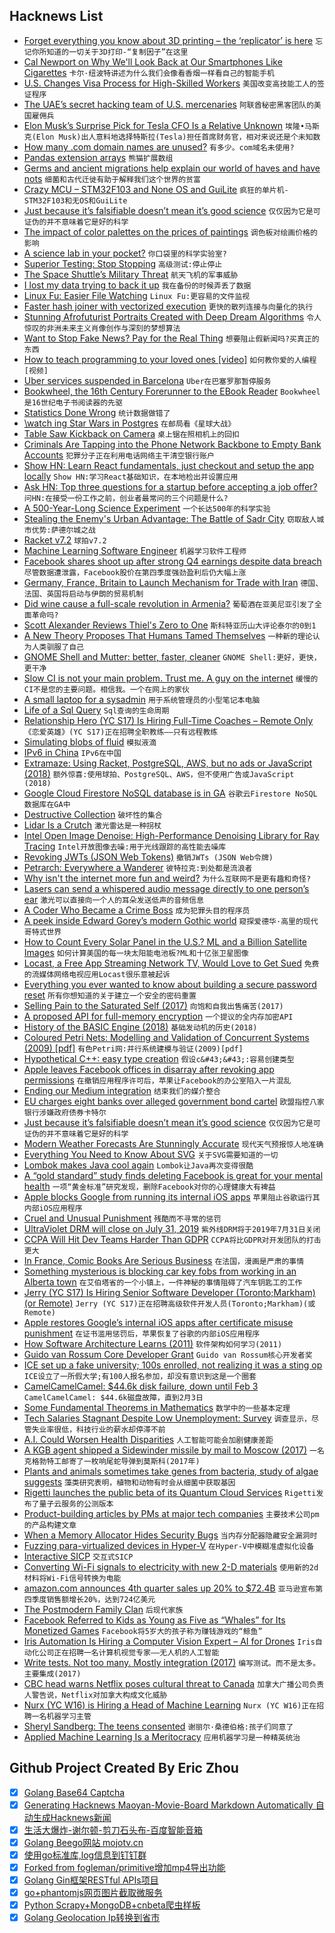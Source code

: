 ## Hacknews List


- [Forget everything you know about 3D printing – the ‘replicator’ is here](https://www.nature.com/articles/d41586-018-07798-9)  `忘记你所知道的一切关于3D打印-“复制因子”在这里`
- [Cal Newport on Why We&#39;ll Look Back at Our Smartphones Like Cigarettes](https://www.gq.com/story/cal-newport-digital-minimalism)  `卡尔·纽波特讲述为什么我们会像看香烟一样看自己的智能手机`
- [U.S. Changes Visa Process for High-Skilled Workers](https://www.wsj.com/articles/u-s-changes-visa-process-for-high-skilled-workers-11548879868)  `美国改变高技能工人的签证程序`
- [The UAE’s secret hacking team of U.S. mercenaries](https://uk.reuters.com/article/uk-usa-spying-raven-specialreport-idUKKCN1PO1A6)  `阿联酋秘密黑客团队的美国雇佣兵`
- [Elon Musk’s Surprise Pick for Tesla CFO Is a Relative Unknown](https://www.wsj.com/articles/elon-musks-surprise-pick-for-tesla-cfo-is-a-relative-unknown-11548935508)  `埃隆•马斯克(Elon Musk)出人意料地选择特斯拉(Tesla)担任首席财务官，相对来说还是个未知数`
- [How many .com domain names are unused?](https://singaporedatacompany.com/blog/how-many-domain-names-are-unused)  `有多少。com域名未使用?`
- [Pandas extension arrays](https://pandas-dev.github.io/pandas-blog/pandas-extension-arrays.html)  `熊猫扩展数组`
- [Germs and ancient migrations help explain our world of haves and have nots](https://geneticliteracyproject.org/2019/01/29/how-germs-and-ancient-migration-help-explain-our-world-of-haves-and-have-nots/)  `细菌和古代迁徙有助于解释我们这个世界的贫富`
- [Crazy MCU – STM32F103 and None OS and GuiLite](https://github.com/idea4good/GuiLite)  `疯狂的单片机- STM32F103和无OS和GuiLite`
- [Just because it’s falsifiable doesn’t mean it’s good science](http://backreaction.blogspot.com/2019/01/just-because-its-falsifiable-doesnt.html)  `仅仅因为它是可证伪的并不意味着它是好的科学`
- [The impact of color palettes on the prices of paintings](https://link.springer.com/article/10.1007/s00181-017-1413-4)  `调色板对绘画价格的影响`
- [A science lab in your pocket?](https://hackaday.com/2019/01/31/a-science-lab-in-your-pocket/)  `你口袋里的科学实验室?`
- [Superior Testing: Stop Stopping](https://arturdryomov.online/posts/superior-testing-stop-stopping/)  `高级测试:停止停止`
- [The Space Shuttle’s Military Threat](https://youzicha.tumblr.com/post/181657051514/my-favorite-part-about-the-economically-dubious)  `航天飞机的军事威胁`
- [I lost my data trying to back it up](https://hamy.io/post/0010/how-i-lost-my-data-trying-to-back-it-up/)  `我在备份的时候弄丢了数据`
- [Linux Fu: Easier File Watching](https://hackaday.com/2019/01/31/linux-fu-easier-file-watching/)  `Linux Fu:更容易的文件监视`
- [Faster hash joiner with vectorized execution](https://www.cockroachlabs.com/blog/vectorized-hash-joiner/)  `更快的散列连接与向量化的执行`
- [Stunning Afrofuturist Portraits Created with Deep Dream Algorithms](https://nwn.blogs.com/nwn/2019/01/nettrice-gaskins-art-afrofuturist-kendrick-sade-nnedi-ai-deep-dream.html)  `令人惊叹的非洲未来主义肖像创作与深刻的梦想算法`
- [Want to Stop Fake News? Pay for the Real Thing](https://www.nytimes.com/2019/01/31/opinion/google-facebook-fake-news-journalism.html)  `想要阻止假新闻吗?买真正的东西`
- [How to teach programming to your loved ones [video]](https://media.ccc.de/v/35c3-9800-how_to_teach_programming_to_your_loved_ones)  `如何教你爱的人编程[视频]`
- [Uber services suspended in Barcelona](https://www.bbc.com/news/business-47071710)  `Uber在巴塞罗那暂停服务`
- [Bookwheel, the 16th Century Forerunner to the EBook Reader](https://www.amusingplanet.com/2019/01/bookwheel-16th-century-forerunner-to.html)  `Bookwheel是16世纪电子书阅读器的先驱`
- [Statistics Done Wrong](https://www.statisticsdonewrong.com)  `统计数据做错了`
- [\watch ing Star Wars in Postgres](https://www.citusdata.com/blog/2018/12/14/watching-star-wars-in-postgres/)  `在邮局看《星球大战》`
- [Table Saw Kickback on Camera](https://www.youtube.com/watch?time_continue=2&amp;v=u7sRrC2Jpp4)  `桌上锯在照相机上的回扣`
- [Criminals Are Tapping into the Phone Network Backbone to Empty Bank Accounts](https://motherboard.vice.com/en_us/article/mbzvxv/criminals-hackers-ss7-uk-banks-metro-bank)  `犯罪分子正在利用电话网络主干清空银行账户`
- [Show HN: Learn React fundamentals, just checkout and setup the app locally](https://github.com/tyroprogrammer/learn-react-app)  `Show HN:学习React基础知识，在本地检出并设置应用`
- [Ask HN: Top three questions for a startup before accepting a job offer?](item?id=19048108)  `问HN:在接受一份工作之前，创业者最常问的三个问题是什么?`
- [A 500-Year-Long Science Experiment](https://www.theatlantic.com/science/archive/2019/01/500-year-long-science-experiment/581155/)  `一个长达500年的科学实验`
- [Stealing the Enemy&#39;s Urban Advantage: The Battle of Sadr City](https://mwi.usma.edu/stealing-enemys-urban-advantage-battle-sadr-city/)  `窃取敌人城市优势:萨德尔城之战`
- [Racket v7.2](https://blog.racket-lang.org/2019/01/racket-v7-2.html)  `球拍v7.2`
- [Machine Learning Software Engineer](item?id=19049387)  `机器学习软件工程师`
- [Facebook shares shoot up after strong Q4 earnings despite data breach](https://techcrunch.com/2019/01/30/facebook-earnings-q4-2018/)  `尽管数据遭泄露，Facebook股价在第四季度强劲盈利后仍大幅上涨`
- [Germany, France, Britain to Launch Mechanism for Trade with Iran](https://www.reuters.com/article/us-iran-usa-sanctions-eu/germany-france-britain-to-launch-mechanism-for-trade-with-iran-idUSKCN1PP0K3)  `德国、法国、英国将启动与伊朗的贸易机制`
- [Did wine cause a full-scale revolution in Armenia?](http://www.bbc.com/travel/story/20190129-did-wine-cause-a-full-scale-revolution-in-armenia)  `葡萄酒在亚美尼亚引发了全面革命吗?`
- [Scott Alexander Reviews Thiel&#39;s Zero to One](https://slatestarcodex.com/2019/01/31/book-review-zero-to-one/)  `斯科特亚历山大评论泰尔的0到1`
- [A New Theory Proposes That Humans Tamed Themselves](https://www.theatlantic.com/magazine/archive/2019/03/how-humans-tamed-themselves/580447/)  `一种新的理论认为人类驯服了自己`
- [GNOME Shell and Mutter: better, faster, cleaner](https://feaneron.com/2019/01/31/gnome-shell-and-mutter-better-faster-cleaner/)  `GNOME Shell:更好，更快，更干净`
- [Slow CI is not your main problem. Trust me. A guy on the internet](https://www.codingnagger.com/2019/01/31/slow-ci/)  `缓慢的CI不是您的主要问题。相信我。一个在网上的家伙`
- [A small laptop for a sysadmin](https://habr.com/en/post/437912/)  `用于系统管理员的小型笔记本电脑`
- [Life of a Sql Query](https://numeracy.co/blog/life-of-a-sql-query)  `Sql查询的生命周期`
- [Relationship Hero (YC S17) Is Hiring Full-Time Coaches – Remote Only](https://relationshiphero.com/careers?role=coach)  `《恋爱英雄》(YC S17)正在招聘全职教练——只有远程教练`
- [Simulating blobs of fluid](https://peeke.nl/simulating-blobs-of-fluid)  `模拟液滴`
- [IPv6 in China](https://www.potaroo.net/ispcol/2018-12/chinav6.html)  `IPv6在中国`
- [Extramaze: Using Racket, PostgreSQL, AWS, but no ads or JavaScript (2018)](https://www.greghendershott.com/2018/05/extramaze-llc-using-racket-postgresql-aws-but-no-ads-or-js.html)  `额外惊喜:使用球拍、PostgreSQL、AWS，但不使用广告或JavaScript (2018)`
- [Google Cloud Firestore NoSQL database is in GA](https://cloud.google.com/blog/products/databases/announcing-cloud-firestore-general-availability-and-updates/)  `谷歌云Firestore NoSQL数据库在GA中`
- [Destructive Collection](https://unintendedconsequenc.es/destructive-collection/)  `破坏性的集合`
- [Lidar Is a Crutch](https://lidarmag.com/2019/01/27/elon-musk-is-right-lidar-is-a-crutch/)  `激光雷达是一种拐杖`
- [Intel Open Image Denoise: High-Performance Denoising Library for Ray Tracing](https://openimagedenoise.github.io/)  `Intel开放图像去噪:用于光线跟踪的高性能去噪库`
- [Revoking JWTs (JSON Web Tokens)](https://fusionauth.io/blog/2019/01/31/revoking-jwts)  `撤销JWTs (JSON Web令牌)`
- [Petrarch: Everywhere a Wanderer](https://www.lrb.co.uk/v41/n03/charles-nicholl/on-the-sixth-day)  `彼特拉克:到处都是流浪者`
- [Why isn&#39;t the internet more fun and weird?](https://jarredsumner.com/codeblog/)  `为什么互联网不是更有趣和奇怪?`
- [Lasers can send a whispered audio message directly to one person’s ear](https://www.osa.org/en-us/about_osa/newsroom/news_releases/2019/new_technology_uses_lasers_to_transmit_audible_mes/)  `激光可以直接向一个人的耳朵发送低声的音频信息`
- [A Coder Who Became a Crime Boss](https://www.wired.com/story/mastermind-excerpt/)  `成为犯罪头目的程序员`
- [A peek inside Edward Gorey’s modern Gothic world](https://www.washingtonpost.com/entertainment/books/a-peek-inside-edward-goreys-modern-gothic-world/2018/11/20/29028b50-e83f-11e8-bbdb-72fdbf9d4fed_story.html)  `窥探爱德华·高里的现代哥特式世界`
- [How to Count Every Solar Panel in the U.S.? ML and a Billion Satellite Images](https://www.engineering.com/DesignerEdge/DesignerEdgeArticles/ArticleID/18348/How-Do-You-Count-Every-Solar-Panel-in-the-US-Machine-Learning-and-a-Billion-Satellite-Images.aspx)  `如何计算美国的每一块太阳能电池板?ML和十亿张卫星图像`
- [Locast, a Free App Streaming Network TV, Would Love to Get Sued](https://www.nytimes.com/2019/01/31/business/locast-streaming-free-network-tv.html)  `免费的流媒体网络电视应用Locast很乐意被起诉`
- [Everything you ever wanted to know about building a secure password reset](https://www.troyhunt.com/everything-you-ever-wanted-to-know/)  `所有你想知道的关于建立一个安全的密码重置`
- [Selling Pain to the Saturated Self (2017)](https://academic.oup.com/jcr/article-abstract/doi/10.1093/jcr/ucw071/2970267/Selling-Pain-to-the-Saturated-Self?redirectedFrom=fulltext)  `向饱和自我出售痛苦(2017)`
- [A proposed API for full-memory encryption](https://lwn.net/Articles/776688/)  `一个提议的全内存加密API`
- [History of the BASIC Engine (2018)](https://basicengine.org/history.html)  `基础发动机的历史(2018)`
- [Coloured Petri Nets: Modelling and Validation of Concurrent Systems (2009) [pdf]](https://artamonoviv.ru/wp-content/uploads/2016/08/Coloured_Petri_Nets_modeling_and_validation_of_concurrent_systems__2009.pdf)  `有色Petri网:并行系统建模与验证(2009)[pdf]`
- [Hypothetical C&#43;&#43;: easy type creation](https://www.spiria.com/en/blog/desktop-software/hypothetical-c-easy-type-creation/)  `假设c&#43;&#43;:容易创建类型`
- [Apple leaves Facebook offices in disarray after revoking app permissions](https://www.theguardian.com/technology/2019/jan/31/apple-facebook-campus-permissions-revoked-teens-access-data-iphone-app)  `在撤销应用程序许可后，苹果让Facebook的办公室陷入一片混乱`
- [Ending our Medium integration](https://write.as/blog/ending-our-medium-integration)  `结束我们的媒介整合`
- [EU charges eight banks over alleged government bond cartel](https://www.reuters.com/article/us-eu-antitrust-banks/eu-charges-eight-banks-over-euro-government-bond-trading-cartel-idUSKCN1PP1UA)  `欧盟指控八家银行涉嫌政府债券卡特尔`
- [Just because it’s falsifiable doesn’t mean it’s good science](http://backreaction.blogspot.com/)  `仅仅因为它是可证伪的并不意味着它是好的科学`
- [Modern Weather Forecasts Are Stunningly Accurate](https://www.theatlantic.com/science/archive/2019/01/polar-vortex-weather-forecasting-good-now/581605/)  `现代天气预报惊人地准确`
- [Everything You Need to Know About SVG](https://css-tricks.com/lodge/svg/)  `关于SVG需要知道的一切`
- [Lombok makes Java cool again](https://bytes.grubhub.com/lombok-makes-java-cool-again-171102bdcc52)  `Lombok让Java再次变得很酷`
- [A “gold standard” study finds deleting Facebook is great for your mental health](https://www.salon.com/2019/01/30/a-gold-standard-study-finds-deleting-facebook-is-great-for-your-mental-health/)  `一项“黄金标准”研究发现，删除Facebook对你的心理健康大有裨益`
- [Apple blocks Google from running its internal iOS apps](https://www.theverge.com/2019/1/31/18205795/apple-google-blocked-internal-ios-apps-developer-certificate)  `苹果阻止谷歌运行其内部iOS应用程序`
- [Cruel and Unusual Punishment](https://harpers.org/archive/2019/02/cruel-and-unusual-punishment-2/)  `残酷而不寻常的惩罚`
- [UltraViolet DRM will close on July 31, 2019](https://www.myuv.com/)  `紫外线DRM将于2019年7月31日关闭`
- [CCPA Will Hit Dev Teams Harder Than GDPR](https://www.tonic.ai/blog/ccpa-will-hit-your-dev-team-harder-than-gdpr)  `CCPA将比GDPR对开发团队的打击更大`
- [In France, Comic Books Are Serious Business](https://www.nytimes.com/2019/01/29/books/france-comic-books-angouleme.html)  `在法国，漫画是严肃的事情`
- [Something mysterious is blocking car key fobs from working in an Alberta town](https://www.cbc.ca/news/canada/calgary/carstairs-westview-co-op-grocery-car-key-fob-1.4999558)  `在艾伯塔省的一个小镇上，一件神秘的事情阻碍了汽车钥匙工的工作`
- [Jerry (YC S17) Is Hiring Senior Software Developer (Toronto;Markham) (or Remote)](https://www.workable.com/j/089F60DE31)  `Jerry (YC S17)正在招聘高级软件开发人员(Toronto;Markham)(或Remote)`
- [Apple restores Google’s internal iOS apps after certificate misuse punishment](https://techcrunch.com/2019/01/31/apple-ban-google-data-app/)  `在证书滥用惩罚后，苹果恢复了谷歌的内部iOS应用程序`
- [How Software Architecture Learns (2011)](http://www.methodsandtools.com/archive/softwarearchitecturelearning.php)  `软件架构如何学习(2011)`
- [Guido van Rossum Core Developer Grant](https://blog.europython.eu/post/182445638102/announcing-the-guido-van-rossum-core-developer)  `Guido van Rossum核心开发者奖`
- [ICE set up a fake university; 100s enrolled, not realizing it was a sting op](https://www.washingtonpost.com/nation/2019/01/31/ice-set-up-fake-university-hundreds-enrolled-not-realizing-it-was-sting-operation/)  `ICE设立了一所假大学;有100人报名参加，却没有意识到这是一个圈套`
- [CamelCamelCamel: $44.6k disk failure, down until Feb 3](https://camelcamelcamel.com/)  `CamelCamelCamel: $44.6k磁盘故障，直到2月3日`
- [Some Fundamental Theorems in Mathematics](https://arxiv.org/abs/1807.08416)  `数学中的一些基本定理`
- [Tech Salaries Stagnant Despite Low Unemployment: Survey](https://insights.dice.com/2019/01/29/tech-salaries-stagnant-low-unemployment-dice-salary-survey/?CMPID=EM_RE_UP_JS_AD_DA_CP_A_&amp;utm_source=Responsys&amp;utm_medium=Email&amp;utm_content=&amp;utm_campaign=Advisory_DiceAdvisor_A)  `调查显示，尽管失业率很低，科技行业的薪水却停滞不前`
- [A.I. Could Worsen Health Disparities](https://www.nytimes.com/2019/01/31/opinion/ai-bias-healthcare.html)  `人工智能可能会加剧健康差距`
- [A KGB agent shipped a Sidewinder missile by mail to Moscow (2017)](https://nationalinterest.org/blog/the-buzz/fact-the-kgb-shipped-sidewinder-missile-by-mail-moscow-21673)  `一名克格勃特工邮寄了一枚响尾蛇导弹到莫斯科(2017年)`
- [Plants and animals sometimes take genes from bacteria, study of algae suggests](https://www.sciencemag.org/news/2019/01/plants-and-animals-sometimes-take-genes-bacteria-study-algae-suggests)  `藻类研究表明，植物和动物有时会从细菌中获取基因`
- [Rigetti launches the public beta of its Quantum Cloud Services](https://techcrunch.com/2019/01/30/rigetti-launches-the-public-beta-of-its-quantum-cloud-services/)  `Rigetti发布了量子云服务的公测版本`
- [Product-building articles by PMs at major tech companies](https://find.xyz/map/product-management-search-engine)  `主要技术公司pm的产品构建文章`
- [When a Memory Allocator Hides Security Bugs](https://blog.fuzzing-project.org/65-When-your-Memory-Allocator-hides-Security-Bugs.html)  `当内存分配器隐藏安全漏洞时`
- [Fuzzing para-virtualized devices in Hyper-V](https://blogs.technet.microsoft.com/srd/2019/01/28/fuzzing-para-virtualized-devices-in-hyper-v/)  `在Hyper-V中模糊准虚拟化设备`
- [Interactive SICP](https://xuanji.appspot.com/isicp/)  `交互式SICP`
- [Converting Wi-Fi signals to electricity with new 2-D materials](http://news.mit.edu/2019/converting-wi-fi-signals-electricity-0128)  `使用新的2d材料将Wi-Fi信号转换为电能`
- [amazon.com announces 4th quarter sales up 20% to $72.4B](https://ir.aboutamazon.com/static-files/bf635f1d-f1d0-4cf3-b172-bb6ebdc6241b)  `亚马逊宣布第四季度销售额增长20%，达到724亿美元`
- [The Postmodern Family Clan](https://macroaffairs.com/postmodern-family-clan/social/)  `后现代家族`
- [Facebook Referred to Kids as Young as Five as “Whales” for Its Monetized Games](https://www.usgamer.net/articles/facebook-unsealed-documents-whales-mobile-games)  `Facebook将5岁大的孩子称为赚钱游戏的“鲸鱼”`
- [Iris Automation Is Hiring a Computer Vision Expert – AI for Drones](http://www.irisonboard.com/careers/)  `Iris自动化公司正在招聘一名计算机视觉专家——无人机的人工智能`
- [Write tests. Not too many. Mostly integration (2017)](https://blog.kentcdodds.com/write-tests-not-too-many-mostly-integration-5e8c7fff591c)  `编写测试。而不是太多。主要集成(2017)`
- [CBC head warns Netflix poses cultural threat to Canada](https://www.theglobeandmail.com/arts/article-cbc-head-warns-netflix-poses-cultural-threat-to-canada/)  `加拿大广播公司负责人警告说，Netflix对加拿大构成文化威胁`
- [Nurx (YC W16) is Hiring a Head of Machine Learning](https://grnh.se/cf519cdb2)  `Nurx (YC W16)正在招聘一名机器学习主管`
- [Sheryl Sandberg: The teens consented](https://gizmodo.com/sheryl-sandberg-the-teens-consented-to-putting-faceboo-1832218843)  `谢丽尔·桑德伯格:孩子们同意了`
- [Applied Machine Learning Is a Meritocracy](https://machinelearningmastery.com/applied-machine-learning-is-a-meritocracy/)  `应用机器学习是一种精英统治`

## Github Project Created By Eric Zhou

- [x] [Golang Base64 Captcha](https://github.com/mojocn/base64Captcha)
- [x] [Generating Hacknews Maoyan-Movie-Board Markdown Automatically 自动生成Hacknews新闻](https://github.com/dejavuzhou/md-genie)
- [x] [生活大爆炸-谢尔顿-剪刀石头布-百度智能音箱](https://github.com/mojocn/dueros-bang-game)
- [x] [Golang Beego网站 mojotv.cn](https://github.com/mojocn/www.mojotv.cn)
- [x] [使用go标准库,log信息到钉钉群](https://github.com/mojocn/dooger)
- [x] [Forked from fogleman/primitive增加mp4导出功能](https://github.com/mojocn/primitive)
- [x] [Golang Gin框架RESTful APIs项目](https://github.com/JJJJJJJerk/ezier-golang-web-api-framework)
- [x] [go+phantomjs网页图片截取微服务](https://github.com/mojocn/screen_shot)
- [x] [Python Scrapy+MongoDB+cnbeta爬虫样板](https://github.com/mojocn/scrapy_mongodb_boilerplate_cnbeta)
- [x] [Golang Geolocation Ip转换到省市](https://github.com/mojocn/ip2location)